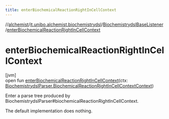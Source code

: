 ```yaml
---
title: enterBiochemicalReactionRightInCellContext
---
```

//[alchemist](../../../index.html)/[it.unibo.alchemist.biochemistrydsl](../index.html)/[BiochemistrydslBaseListener](index.html)/[enterBiochemicalReactionRightInCellContext](enter-biochemical-reaction-right-in-cell-context.html)



# enterBiochemicalReactionRightInCellContext



[jvm]\
open fun [enterBiochemicalReactionRightInCellContext](enter-biochemical-reaction-right-in-cell-context.html)(ctx: [BiochemistrydslParser.BiochemicalReactionRightInCellContextContext](../-biochemistrydsl-parser/-biochemical-reaction-right-in-cell-context-context/index.html))



Enter a parse tree produced by BiochemistrydslParser#biochemicalReactionRightInCellContext. 



The default implementation does nothing.




